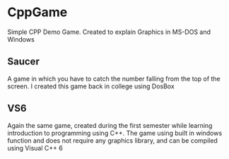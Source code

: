 # CppGame
Simple CPP Demo Game. Created to explain Graphics in MS-DOS and Windows

## Saucer
A game in which you have to catch the number falling from the top of the screen.
I created this game back in college using DosBox

## VS6
Again the same game, created during the first semester while learning introduction to programming using C++. The game using built in windows function and does not require any graphics library, and can be compiled using Visual C++ 6
